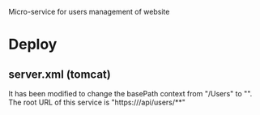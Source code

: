 
Micro-service for users management of website

# Deploy
## server.xml (tomcat)
It has been modified to change the basePath context from "/Users" to "".
The root URL of this service is "https://<domain>/api/users/**" 